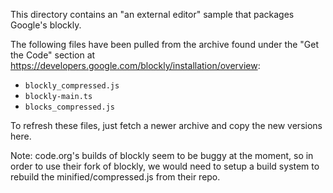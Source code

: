 This directory contains an "an external editor" sample that packages Google's
blockly.

The following files have been pulled from the archive found under the "Get the
Code" section at https://developers.google.com/blockly/installation/overview:

* `blockly_compressed.js`
* `blockly-main.ts`
* `blocks_compressed.js`

To refresh these files, just fetch a newer archive and copy the new versions
here.

Note: code.org's builds of blockly seem to be buggy at the moment, so in order
to use their fork of blockly, we would need to setup a build system to rebuild
the minified/compressed.js from their repo.
